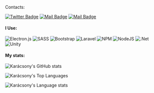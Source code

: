Contacts:

[![Twitter Badge](https://img.shields.io/badge/-@NagyonKaracsony-1ca0f1?style=flat&labelColor=1ca0f1&logo=twitter&logoColor=white&link=https://twitter.com/MaksymRudnyi)](https://twitter.com/nagyonkaracsony)
[![Mail Badge](https://img.shields.io/badge/-@nagyonkaracsony-e84393?style=flat&labelColor=e84393&logo=instagram&logoColor=white)](https://www.instagram.com/nagyonkaracsony/)
[![Mail Badge](https://img.shields.io/badge/-Nagy_Gergely_Eliot-c0392b?style=flat&labelColor=c0392b&logo=gmail&logoColor=white)](mailto:nagyeliot2004@gmail.com)

#### I Use:

![Electron.js](https://img.shields.io/badge/Electron-191970?style=for-the-badge&logo=Electron&logoColor=white)
![SASS](https://img.shields.io/badge/SASS-hotpink.svg?style=for-the-badge&logo=SASS&logoColor=white)
![Bootstrap](https://img.shields.io/badge/bootstrap-%238511FA.svg?style=for-the-badge&logo=bootstrap&logoColor=white)
![Laravel](https://img.shields.io/badge/laravel-%23FF2D20.svg?style=for-the-badge&logo=laravel&logoColor=white)
![NPM](https://img.shields.io/badge/NPM-%23CB3837.svg?style=for-the-badge&logo=npm&logoColor=white)
![NodeJS](https://img.shields.io/badge/node.js-6DA55F?style=for-the-badge&logo=node.js&logoColor=white)
![.Net](https://img.shields.io/badge/.NET-5C2D91?style=for-the-badge&logo=.net&logoColor=white)
![Unity](https://img.shields.io/badge/unity-%23000000.svg?style=for-the-badge&logo=unity&logoColor=white)

#### My stats:

![Karácsony's GitHub stats](https://github-readme-stats.vercel.app/api?username=NagyonKaracsony&theme=tokyonight)

![Karácsony's Top Languages](https://github-readme-stats.vercel.app/api/top-langs/?username=NagyonKaracsony&langs_count=10&layout=compact&show_icons=true&theme=tokyonight)

![Karácsony's Language stats](https://github-readme-stats.vercel.app/api/wakatime?username=NagyonKaracsony&theme=tokyonight)
